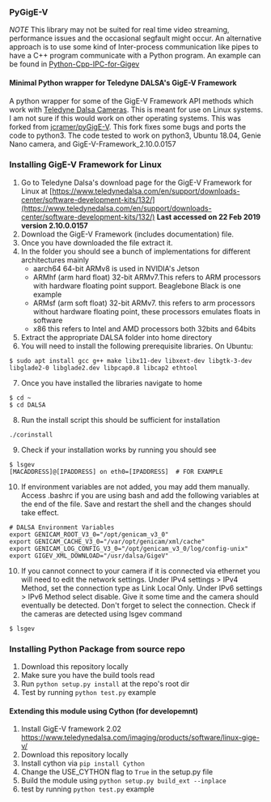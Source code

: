 ### PyGigE-V
*NOTE* This library may not be suited for real time video streaming, performance issues and the occasional segfault might occur. An alternative approach is to use some kind of Inter-process communication like pipes to have a C++ program communicate with a Python program. An example can be found in [Python-Cpp-IPC-for-Gigev](https://github.com/JSeam2/Python-Cpp-IPC-for-Gigev)

#### Minimal Python wrapper for Teledyne DALSA's GigE-V Framework
A python wrapper for some of the GigE-V Framework API methods which work with [Teledyne Dalsa Cameras](https://www.teledynedalsa.com). 
This is meant for use on Linux systems. I am not sure if this would work on other operating systems. 
This was forked from [jcramer/pyGigE-V](https://github.com/jcramer/pyGigE-V). 
This fork fixes some bugs and ports the code to python3.
The code tested to work on python3, Ubuntu 18.04, Genie Nano camera, and GigE-V-Framework\_2.10.0.0157 

### Installing GigE-V Framework for Linux
1. Go to Teledyne Dalsa's download page for the GigE-V Framework for Linux at [https://www.teledynedalsa.com/en/support/downloads-center/software-development-kits/132/](https://www.teledynedalsa.com/en/support/downloads-center/software-development-kits/132/) __Last accessed on 22 Feb 2019 version 2.10.0.0157__
2. Download the GigE-V Framework (includes documentation) file.
3. Once you have downloaded the file extract it.
4. In the folder you should see a bunch of implementations for different architectures mainly
    - aarch64 64-bit ARMv8 is used in NVIDIA's Jetson
    - ARMhf (arm hard float) 32-bit ARMv7.This refers to ARM processors with hardware floating point support. Beaglebone Black is one example
    - ARMsf (arm soft float) 32-bit ARMv7. this refers to arm processors without hardware floating point, these processors emulates floats in software 
    - x86 this refers to Intel and AMD processors both 32bits and 64bits
5. Extract the appropriate DALSA folder into home directory
6. You will need to install the following prerequisite libraries. On Ubuntu:
```
$ sudo apt install gcc g++ make libx11-dev libxext-dev libgtk-3-dev libglade2-0 libglade2.dev libpcap0.8 libcap2 ethtool
```
7. Once you have installed the libraries navigate to home
```
$ cd ~
$ cd DALSA
``` 
8. Run the install script this should be sufficient for installation
```
./corinstall
```
9. Check if your installation works by running you should see
```
$ lsgev
[MACADDRESS]@[IPADDRESS] on eth0=[IPADDRESS]  # FOR EXAMPLE
```
10. If environment variables are not added, you may add them manually. Access .bashrc if you are using bash and add the following variables at the end of the file. Save and restart the shell and the changes should take effect.
```
# DALSA Environment Variables
export GENICAM_ROOT_V3_0="/opt/genicam_v3_0"
export GENICAM_CACHE_V3_0="/var/opt/genicam/xml/cache"
export GENICAM_LOG_CONFIG_V3_0="/opt/genicam_v3_0/log/config-unix"
export GIGEV_XML_DOWNLOAD="/usr/dalsa/GigeV"
```

10. If you cannot connect to your camera if it is connected via ethernet you will need to edit the network settings. Under IPv4 settings > IPv4 Method, set the connection type as Link Local Only. Under IPv6 settings > IPv6 Method select disable. Give it some time and the camera should eventually be detected. Don't forget to select the connection. Check if the cameras are detected using lsgev command
```
$ lsgev
```

### Installing Python Package from source repo
1.  Download this repository locally
2.  Make sure you have the build tools read
3.  Run `python setup.py install` at the repo's root dir
4.  Test by running `python test.py` example

#### Extending this module using Cython (for developemnt) 
1.  Install GigE-V framework 2.02 https://www.teledynedalsa.com/imaging/products/software/linux-gige-v/
2.  Download this repository locally
3.  Install cython via `pip install Cython`
4.  Change the USE_CYTHON flag to `True` in the setup.py file
5.  Build the module using `python setup.py build_ext --inplace`
6.  test by running `python test.py` example
